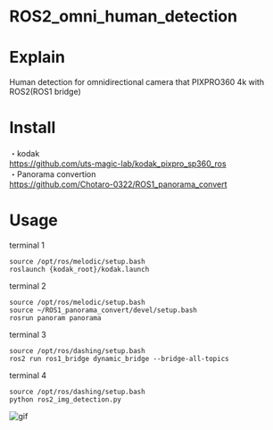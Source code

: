 # ROS2_omni_human_detection
# Explain
Human detection for omnidirectional camera that PIXPRO360 4k with ROS2(ROS1 bridge)
# Install
・kodak<br>
https://github.com/uts-magic-lab/kodak_pixpro_sp360_ros<br>
・Panorama convertion<br>
https://github.com/Chotaro-0322/ROS1_panorama_convert<br>
# Usage
terminal 1
```
source /opt/ros/melodic/setup.bash
roslaunch {kodak_root}/kodak.launch
```
terminal 2
```
source /opt/ros/melodic/setup.bash
source ~/ROS1_panorama_convert/devel/setup.bash
rosrun panoram panorama
```
terminal 3
```
source /opt/ros/dashing/setup.bash
ros2 run ros1_bridge dynamic_bridge --bridge-all-topics
```
terminal 4
```
source /opt/ros/dashing/setup.bash
python ros2_img_detection.py
```
![gif](https://github.com/Chotaro-0322/ROS2_omni_human_detection/wiki/image/panorama_detection05.gif)
